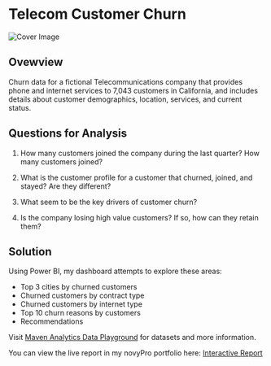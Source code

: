 # Telecom Customer Churn

![Cover Image](https://media.licdn.com/dms/image/C4E22AQGjY4mlRzs03g/feedshare-shrink_800/0/1657150887160?e=1683763200&v=beta&t=rZ4ocZZqzhmDr_0M0DM3SPAN0D8pq_BmqzzE2onyzKE)

## Ovewview
Churn data for a fictional Telecommunications company that provides phone and internet services to 7,043 customers in California, and includes details about customer demographics, location, services, and current status.

## Questions for Analysis
1. How many customers joined the company during the last quarter? How many customers joined?

2. What is the customer profile for a customer that churned, joined, and stayed? Are they different?

3. What seem to be the key drivers of customer churn?

4. Is the company losing high value customers? If so, how can they retain them?


## Solution
Using Power BI, my dashboard attempts to explore these areas:
- Top 3 cities by churned customers
- Churned customers by contract type
- Churned customers by internet type
- Top 10 churn reasons by customers 
- Recommendations


Visit [Maven Analytics Data Playground](https://www.mavenanalytics.io/data-playground?page=2&pageSize=5) for datasets and more information.

You can view the live report in my novyPro portfolio here: [Interactive Report](https://lnkd.in/dShWuWqx)
